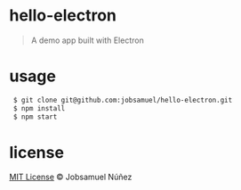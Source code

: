# hello-electron
> A demo app built with Electron

# usage
```bash
 $ git clone git@github.com:jobsamuel/hello-electron.git
 $ npm install
 $ npm start
```

# license
[MIT License](http://opensource.org/licenses/MIT) :copyright: Jobsamuel Núñez